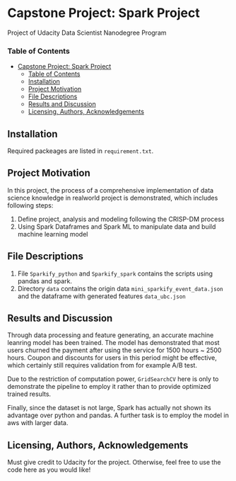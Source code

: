 # Capstone Project: Spark Project
Project of  Udacity Data Scientist Nanodegree Program

### Table of Contents
- [Capstone Project: Spark Project](#capstone-project-spark-project) 
  - [Table of Contents](#table-of-contents)
  - [Installation](#installation)
  - [Project Motivation](#project-motivation)
  - [File Descriptions](#file-descriptions)
  - [Results and Discussion](#results-and-discussion)
  - [Licensing, Authors, Acknowledgements](#licensing-authors-acknowledgements)

## Installation

Required packeages are listed in `requirement.txt`. 

## Project Motivation

In this project, the process of a comprehensive implementation of data science knowledge in realworld project is demonstrated, which includes following steps: 

1. Define project, analysis and modeling following the CRISP-DM process 
2. Using Spark Dataframes and Spark ML to manipulate data and build machine learning model

## File Descriptions

1. File `Sparkify_python` and `Sparkify_spark` contains the scripts using pandas and spark. 
2. Directory `data` contains the origin data `mini_sparkify_event_data.json` and the dataframe with generated features `data_ubc.json` 

## Results and Discussion

Through data processing and feature generating, an accurate machine leanring model has been trained. The model has demonstrated that most users churned the payment after using the service for 1500 hours ~ 2500 hours. Coupon and discounts for users in this period might be effective, which certainly still requires validation from for example A/B test. 

Due to the restriction of computation power, `GridSearchCV` here is only to demonstrate the pipeline to employ it rather than to provide optimized trained results. 

Finally, since the dataset is not large, Spark has actually not shown its advantage over python and pandas. A further task is to employ the model in aws with larger data. 

## Licensing, Authors, Acknowledgements

Must give credit to Udacity for the project. Otherwise, feel free to use the code here as you would like!



